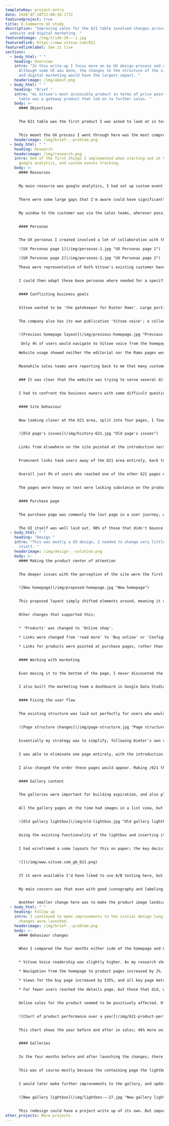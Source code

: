 ```yaml
---
templateKey: project-entry
date: 2020-07-10T11:08:10.177Z
featuredproject: true
title: E-Commerce UX study
description: "Improving sales for the 621 table involved changes across the the
  website and digital marketing. "
featuredimage: /img/slide-20-–-1.jpg
featuredlink: https://www.vitsoe.com/621
featuredlinklabel: See it live
sections:
  - body_html: " "
    heading: Overview
    intro: "In this write-up I focus more on my UX design process and outcomes.
      Although some UI was done, the changes to the structure of the site, copy,
      and digital marketing would have the largest impact. "
    headerimage: /img/about.png
  - body_html: " "
    heading: "Brief "
    intro: "As Vitsoe's most accessible product in terms of price point, the 621
      table was a gateway product that led on to further sales. "
    body: >-
      #### Objectives


      The 621 table was the first product I was asked to look at in terms of improving online sales. 


      This meant the UX process I went through here was the most comprehensive, and would go on to inform later work on other products.
    headerimage: /img/brief-_-problem.png
  - body_html: " "
    heading: Research
    headerimage: /img/research.png
    intro: One of the first things I implemented when starting out at Vitsoe was
      google analytics, and custom events tracking.
    body: >-
      #### Resources


      My main resource was google analytics, I had set up custom event tracking on things like product customisation, videos and galleries 6 months earlier.


      There were some large gaps that I'm aware could have significantly improved my UX process. Social media marketing was untracked, email promotions did not use trackable links, and I would not have access to customers for interviews, focus groups or user testing. 


      My window to the customer was via the sales teams, wherever possible I used them to better understand customer motivations and frustrations. 


      #### Personas


      The UX personas I created involved a lot of collaboration with the most experienced Vitsoe salespeople, along with website usage data. 

      ![UX Personas page 1](/img/personas-1.jpg "UX Personas page 1")

      ![UX Personas page 2](/img/personas-2.jpg "UX Personas page 2")

      These were representative of both Vitsoe's existing customer base, and their target market. The 606 shelving system is Vitsoe's main product, so they are built with this in mind. With information like their living situation being highly relevant. 


      I could then adapt these base personas where needed for a specific project. For example, in the base persona Hans owns a shelving system from a competitor, and wants to purchase additional components from Vitsoe. For this project he would own a 620 chair and want to buy the 621 table to accompany it.


      #### Conflicting business goals


      Vitsoe wanted to be 'the gatekeeper for Dieter Rams'. Large portions of the website are taken up with the career, history and philosophy of the designer's work. These pages were ranked at the top of search engines for 'Dieter Rams', driving a huge volume of traffic to the site. 


      The company also has its own publication 'Vitsoe voice'; a collection of lifestyle and design articles. Many featured vitsoe products, but they would often be features on an interesting Vitsoe customer, or Rams's design philosophy. 


      ![Previous homepage layout](/img/previous-homepage.jpg "Previous homepage layout")

       Only 4% of users would navigate to Vitsoe voice from the homepage despite its prominence here. When I looked into readership, I found most were existing customers, and they were arriving here via email newsletters.

      Website usage showed neither the editorial nor the Rams pages were driving sales. The most popular entry point for the site was a page explaining Rams's 10 principles of design, a mouse heatmap showed most visitors were copy-pasting these principles before leaving the site. Very few of these users ever visited other parts of the site, or returned.


      Meanwhile sales teams were reporting back to me that many customers, even existing customers, were surprised to learn that Vitsoe had an online shop at all. 


      ### It was clear that the website was trying to serve several different purposes and not doing any of them well.


      I had to confront the business owners with some difficult questions about what their business goals for the website were. They reaffirmed that they wanted the site to be first and foremost a tool for selling online.


      #### Site behaviour


      Now looking closer at the 621 area, split into four pages, I found this to be a microcosm of the larger issues I'd found. 


      ![Old page's issues](/img/history-621.jpg "Old page's issues")


      Links from elsewhere on the site pointed at the introduction section, and with the path /621, it was also the most popular entry point for organic searches for the product. Of the 70% that didn't leave the site from here, less than half visited other pages within the 621 area.


      Prominent links took users away of the 621 area entirely, back to pages about Dieter's career and the good design principles. 


      Overall just 9% of users who reached one of the other 621 pages ever reached the buy page. 


      The pages were heavy on text were lacking substance on the product itself. With a page titled 'Design and History', it added to the impression this could be an informational site about Dieter Rams rather than an online shop. 


      #### Purchase page


      The purchase page was commonly the last page in a user journey, where customers were making a purchase decision. Few people went back to gallery and detail pages, but this was likely because they had already had an opportunity to see these. Of course those who deliberated longer and spent a lot of time circling through the various pages were much more likely to make a purchase. 


      The UI itself was well laid out. 90% of those that didn't bounce interacted with the customisation controls, so their purpose seemed to be clear enough.
  - body_html: " "
    heading: "Design "
    intro: "This was mostly a UX design, I needed to change very little of the UI
      itself. "
    headerimage: /img/design-_-solution.png
    body: >-
      #### Making the product center of attention


      The deeper issues with the perception of the site were the first thing I needed to address. 


      ![New homepage](/img/proposed-homepage.jpg "New homepage")


      This proposed layout simply shifted elements around, meaning it carried a low development cost. 


      Other changes that supported this;


      * 'Products' was changed to 'Online shop'.

      * Links were changed from 'read more' to 'Buy online' or 'Configure and buy'

      * Links for products were pointed at purchase pages, rather than introduction pages.


      #### Working with marketing


      Even moving it to the bottom of the page, I never discounted the value the editorial had. I used tracking of ecommerce conversion to highlight specific articles that were driving sales, even with what appeared to be existing customers. Articles that focused on products were better at driving sales.


      I also built the marketing team a dashboard in Google Data Studio. I helped start to measure how effective their newsletters, social media, and articles were at driving sales. 


      #### Fixing the user flow


      The existing structure was laid out perfectly for users who would visit each page, read all the content contained, and move onto the next section. The reality is that people don't use websites like this.


      ![Page structure changes](/img/page-structure.jpg "Page structure changes")


      Essentially my strategy was to simplify, following Dieter's own rules, anything that was not strictly supporting the products function should be removed. 


      I was able to eliminate one page entirely, with the introduction page and design history page containing mostly duplicated information. 


      I also changed the order these pages would appear. Making /621 the purchasing page. The design and details page came after, for those who had seen the product for sale and wished to read more about it.


      #### Gallery content


      The galleries were important for building aspiration, and also played a role in the 621's gateway strategy. Gallery images for the table often featured other vitsoe products.


      All the gallery pages at the time had images in a list view, but they also had a fullscreen gallery lightbox which allowed users to scroll through the content. Event tracking showed the lightbox was the preferred method of navigating through them.


      ![Old gallery lightbox](/img/old-lightbox.jpg "Old gallery lightbox")


      Using the existing functionality of the lightbox and inserting it into the purchase page would make the images more accessible, and remove another lengthy page.


      I had wireframed a some layouts for this on paper; the key decision was whether I could use the existing product image to open the lightbox, or it needed a separate UI element. 


      ![](/img/www.vitsoe.com_gb_621.png)


      If it were available I'd have liked to use A/B testing here, but I had to choose now, and measure later. I decided to use the existing product image for the lightbox but I was aware this was a risky decision. 


      My main concern was that even with good iconography and labeling, a user would reasonably expect a lightbox to open larger versions of the studio photography.  


      Another smaller change here was to make the product image landscape on mobile, and square on desktop. Using a 16:9 ratio on mobile gave more space for the controls to be seen by a user without need to scroll up and down the page to see the product change colour and size.
  - body_html: " "
    heading: Follow up
    intro: I continued to make improvements to the initial design long after the
      changes were launched.
    headerimage: /img/brief-_-problem.png
    body: >-
      #### Behaviour changes


      When I compared the four months either side of the homepage and 621 area changes being launched:


      * Vitsoe Voice readership was slightly higher. As my research showed, it was mostly being read by existing customers, so moving it further down the page did not damage it. 

      * Navigation from the homepage to product pages increased by 2%. In raw numbers this accounted for an additional ~4,000 pageviews.

      * Views for the buy page increased by 535%, and all key page metrics improved significantly.

      * Far fewer users reached the details page, but those that did, were more likely to buy, and spent much longer on the page than before.


      Online sales for the product seemed to be positively affected. Of course the marketing refocus could also take some credit for this. 


      ![Chart of product performance over a year](/img/621-product-performance.jpg "Chart of product performance over a year")


      This chart shows the year before and after in sales; 46% more unique purchases in a year is good, but with such low sales it could take longer to more accurately gauge. 


      #### Galleries


      In the four months before and after launching the changes; there were 9,780 unique events for opening the gallery vs 1,254 unique pageview for the previous gallery page. An increase of 780%!


      This was of course mostly because the containing page the lightbox  also had a large increase in views. So I also looked at the % of pageviews that resulted in a gallery open event. Excluding those who bounced, 95% of users opened the gallery lightbox. 


      I would later make further improvements to the gallery, and updated the custom icon to the material design gallery icon - along with using material design icons across other areas of the site.


      ![New gallery lightbox](/img/lightbox-–-27.jpg "New gallery lightbox")


      This redesign could have a project write up of its own. But importantly, even a year later, I was still refining the design.
other_projects: More projects
---
```

